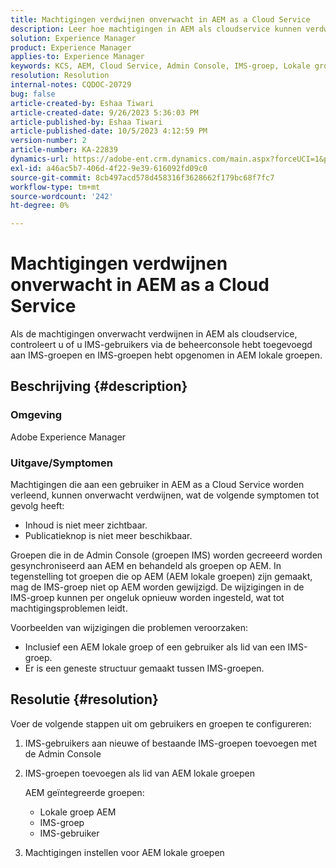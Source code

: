```yaml
---
title: Machtigingen verdwijnen onverwacht in AEM as a Cloud Service
description: Leer hoe machtigingen in AEM als cloudservice kunnen verdwijnen, waardoor inhoud onzichtbaar wordt en er geen publicatieopties meer beschikbaar zijn.
solution: Experience Manager
product: Experience Manager
applies-to: Experience Manager
keywords: KCS, AEM, Cloud Service, Admin Console, IMS-groep, Lokale groep
resolution: Resolution
internal-notes: CQDOC-20729
bug: false
article-created-by: Eshaa Tiwari
article-created-date: 9/26/2023 5:36:03 PM
article-published-by: Eshaa Tiwari
article-published-date: 10/5/2023 4:12:59 PM
version-number: 2
article-number: KA-22839
dynamics-url: https://adobe-ent.crm.dynamics.com/main.aspx?forceUCI=1&pagetype=entityrecord&etn=knowledgearticle&id=26b81524-935c-ee11-be6f-6045bd006704
exl-id: a46ac5b7-406d-4f22-9e39-616092fd09c0
source-git-commit: 8cb497acd578d458316f3628662f179bc68f7fc7
workflow-type: tm+mt
source-wordcount: '242'
ht-degree: 0%

---
```


# Machtigingen verdwijnen onverwacht in AEM as a Cloud Service


Als de machtigingen onverwacht verdwijnen in AEM als cloudservice, controleert u of u IMS-gebruikers via de beheerconsole hebt toegevoegd aan IMS-groepen en IMS-groepen hebt opgenomen in AEM lokale groepen.

## Beschrijving {#description}


### Omgeving

Adobe Experience Manager

### <b>Uitgave/</b>Symptomen

Machtigingen die aan een gebruiker in AEM as a Cloud Service worden verleend, kunnen onverwacht verdwijnen, wat de volgende symptomen tot gevolg heeft:

- Inhoud is niet meer zichtbaar.
- Publicatieknop is niet meer beschikbaar.


Groepen die in de Admin Console (groepen IMS) worden gecreeerd worden gesynchroniseerd aan AEM en behandeld als groepen op AEM. In tegenstelling tot groepen die op AEM (AEM lokale groepen) zijn gemaakt, mag de IMS-groep niet op AEM worden gewijzigd. De wijzigingen in de IMS-groep kunnen per ongeluk opnieuw worden ingesteld, wat tot machtigingsproblemen leidt.

Voorbeelden van wijzigingen die problemen veroorzaken:

- Inclusief een AEM lokale groep of een gebruiker als lid van een IMS-groep.
- Er is een geneste structuur gemaakt tussen IMS-groepen.



## Resolutie {#resolution}


Voer de volgende stappen uit om gebruikers en groepen te configureren:

1. IMS-gebruikers aan nieuwe of bestaande IMS-groepen toevoegen met de Admin Console
2. IMS-groepen toevoegen als lid van AEM lokale groepen

   AEM geïntegreerde groepen:

   - Lokale groep AEM
   - IMS-groep
   - IMS-gebruiker
3. Machtigingen instellen voor AEM lokale groepen
